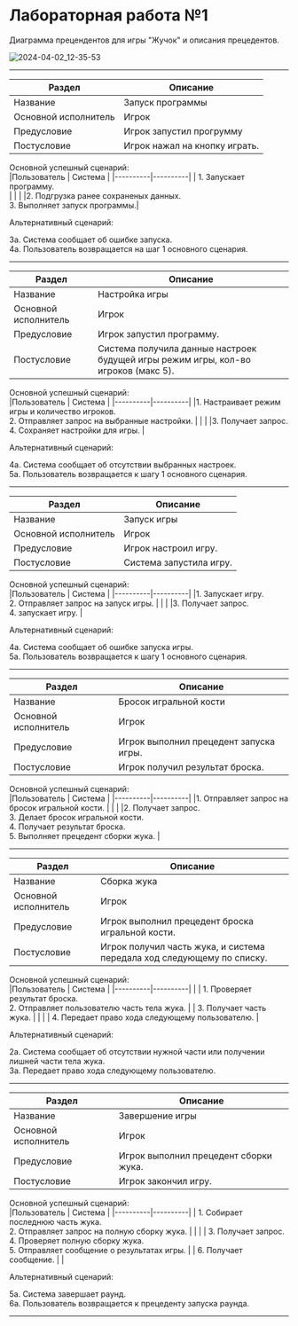 # Лабораторная работа №1
Диаграмма прецендентов для игры "Жучок" и описания прецедентов.

![2024-04-02_12-35-53](https://github.com/Black0Semen/RTuPPO/assets/80569896/ae852737-efb6-45b6-8bec-80306bfcfc83)


---
| Раздел | Описание | 
|----------|----------|
| Название    | Запуск программы   | 
|Основной исполнитель   |	Игрок   |	
|Предусловие   | Игрок запустил прогрумму  |
|Постусловие   |	Игрок нажал на кнопку играть.   |

Основной успешный сценарий:   
|Пользователь    | Система   | 
|----------|----------|
| 1. Запускает программу. <br>|   | 
| |2. Подгрузка ранее сохраненых данных. <br> 3. Выполняет запуск программы.|

Альтернативный сценарий:

3а. Система сообщает об ошибке запуска. <br>
4a. Пользователь возвращается на шаг 1 основного сценария.

---

| Раздел | Описание | 
|----------|----------|
| Название    | Настройка игры   | 
|Основной исполнитель   |	Игрок   |	
|Предусловие   | Игрок запустил программу.   |
|Постусловие   |	Система получила данные настроек будущей игры режим игры, кол-во игроков (макс 5).   |

Основной успешный сценарий:   
|Пользователь    | Система   | 
|----------|----------|
|1. Настраивает режим игры и количество игроков. <br> 2. Отправляет запрос на выбранные настройки.  |   | 
|   |3. Получает запрос. <br> 4. Сохраняет настройки для игры. |

Альтернативный сценарий:

4а. Система сообщает об отсутствии выбранных настроек. <br>
5а. Пользователь возвращается к шагу 1 основного сценария. 

---

| Раздел | Описание | 
|----------|----------|
| Название    | Запуск игры   | 
|Основной исполнитель   |	Игрок   |	
|Предусловие   | Игрок настроил игру.   |
|Постусловие   |	Система запустила игру.   |

Основной успешный сценарий:   
|Пользователь    | Система   | 
|----------|----------|
|1. Запускает игру. <br> 2. Отправляет запрос на запуск игры.  |   | 
|   |3. Получает запрос. <br> 4. запускает игру. |

Альтернативный сценарий:

4а. Система сообщает об ошибке запуска игры. <br>
5а. Пользователь возвращается к шагу 1 основного сценария. 

---

| Раздел | Описание | 
|----------|----------|
| Название    | Бросок игральной кости   | 
|Основной исполнитель   |	Игрок   |	
|Предусловие   | Игрок выполнил прецедент запуска игры.   |
|Постусловие   |	Игрок получил результат броска.   |

Основной успешный сценарий:   
|Пользователь    | Система   | 
|----------|----------|
|1. Отправляет запрос на бросок игральной кости.  |   | 
|   |2. Получает запрос. <br> 3. Делает бросок игральной кости.  <br> 4. Получает результат броска. <br> 5. Выполняет прецедент сборки жука. |

---

| Раздел | Описание | 
|----------|----------|
| Название    | Сборка жука   | 
|Основной исполнитель   |	Игрок   |
|Предусловие   |	Игрок выполнил прецедент броска игральной кости.    |
|Постусловие   |	Игрок получил часть жука, и система передала ход следующему по списку.    |

Основной успешный сценарий:   
|Пользователь    | Система   | 
|----------|----------|
|  | 1. Проверяет результат броска. <br> 2. Отправляет пользователю часть тела жука.   | 
| 3. Получает часть жука.  |   |
| | 4. Передает право хода следующему пользователю. |

Альтернативный сценарий:

2а. Система сообщает об отсутствии нужной части или получении лишней части тела жука. <br>
3а. Передает право хода следующему пользователю.

---

| Раздел | Описание | 
|----------|----------|
| Название    | Завершение игры   |  
|Основной исполнитель   |	Игрок   |
|Предусловие   |	Игрок выполнил прецедент сборки жука.   |
|Постусловие   |	Игрок закончил игру.   |

Основной успешный сценарий:   
|Пользователь    | Система   | 
|----------|----------|
| 1. Собирает последнюю часть жука. <br> 2. Отправляет запрос на полную сборку жука.  |    | 
|   | 3. Получает запрос. <br> 4. Проверяет полную сборку жука. <br> 5. Отправляет сообщение о результатах игры. |
| 6. Получает сообщение. |  |

Альтернативный сценарий: 

5а. Система завершает раунд. <br>
6а. Пользователь возвращается к прецеденту запуска раунда.  

---
